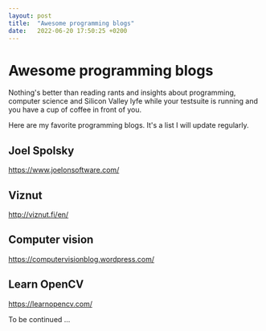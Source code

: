 ```yaml
---
layout: post
title:  "Awesome programming blogs"
date:   2022-06-20 17:50:25 +0200
---
```


# Awesome programming blogs

Nothing's better than reading rants and insights about programming, computer science and Silicon Valley lyfe while your testsuite is running and you have a cup of coffee in front of you.

Here are my favorite programming blogs. It's a list I will update regularly.

## Joel Spolsky

https://www.joelonsoftware.com/

## Viznut

http://viznut.fi/en/

## Computer vision

https://computervisionblog.wordpress.com/

## Learn OpenCV

https://learnopencv.com/

To be continued ...
